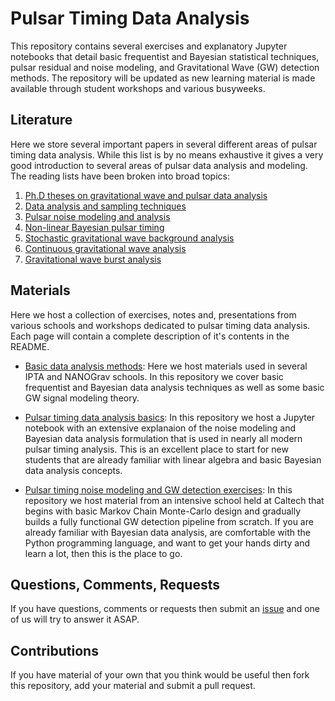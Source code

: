 # Pulsar Timing Data Analysis
This repository contains several exercises and explanatory Jupyter notebooks that detail basic frequentist and Bayesian statistical techniques, pulsar residual and noise modeling, and Gravitational Wave (GW) detection methods. The repository will be updated as new learning material is made available through student workshops and various busyweeks.

## Literature

Here we store several important papers in several different areas of pulsar timing data analysis. While this list is by no means exhaustive it gives a very good introduction to several areas of pulsar data analysis and modeling. The reading lists have been broken into broad topics:

1. [Ph.D theses on gravitational wave and pulsar data analysis](https://github.com/nanograv/cit-busyweek/tree/new-design/literature/phd_theses)
2. [Data analysis and sampling techniques](https://github.com/nanograv/cit-busyweek/tree/new-design/literature/data_analysis)
3. [Pulsar noise modeling and analysis](https://github.com/nanograv/cit-busyweek/tree/new-design/literature/noise)
4. [Non-linear Bayesian pulsar timing](https://github.com/nanograv/cit-busyweek/tree/new-design/literature/bayesian_timing)
5. [Stochastic gravitational wave background analysis](https://github.com/nanograv/cit-busyweek/tree/new-design/literature/stochastic)
6. [Continuous gravitational wave analysis](https://github.com/nanograv/cit-busyweek/tree/new-design/literature/cw)
7. [Gravitational wave burst analysis](https://github.com/nanograv/cit-busyweek/tree/new-design/literature/bursts)

## Materials

Here we host a collection of exercises, notes and, presentations from various schools and workshops dedicated to pulsar timing data analysis. Each page will contain a complete description of it's contents in the README.

* [Basic data analysis methods](https://github.com/nanograv/cit-busyweek/tree/new-design/materials/nano_studentworkshop): Here we host materials used in several IPTA and NANOGrav schools. In this repository we cover basic frequentist and Bayesian data analysis techniques as well as some basic GW signal modeling theory.

* [Pulsar timing data analysis basics](https://github.com/nanograv/cit-busyweek/tree/new-design/materials/pulsar_data_analysis): In this repository we host a Jupyter notebook with an extensive explanaion of the noise modeling and Bayesian data analysis formulation that is used in nearly all modern pulsar timing analysis. This is an excellent place to start for new students that are already familiar with linear algebra and basic Bayesian data analysis concepts.

* [Pulsar timing noise modeling and GW detection exercises](https://github.com/nanograv/cit-busyweek/tree/new-design/materials/cit-busyweek): In this repository we host material from an intensive school held at Caltech that begins with basic Markov Chain Monte-Carlo design and gradually builds a fully functional GW detection pipeline from scratch. If you are already familiar with Bayesian data analysis, are comfortable with the Python programming language, and want to get your hands dirty and learn a lot, then this is the place to go.

## Questions, Comments, Requests

If you have questions, comments or requests then submit an [issue](https://github.com/nanograv/cit-busyweek/issues) and one of us will try to answer it ASAP.

## Contributions

If you have material of your own that you think would be useful then fork this repository, add your material and submit a pull request.
